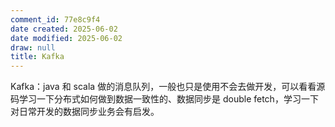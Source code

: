 ```yaml
---
comment_id: 77e8c9f4
date created: 2025-06-02
date modified: 2025-06-02
draw: null
title: Kafka
---
```

Kafka：java 和 scala 做的消息队列，一般也只是使用不会去做开发，可以看看源码学习一下分布式如何做到数据一致性的、数据同步是 double fetch，学习一下对日常开发的数据同步业务会有启发。
